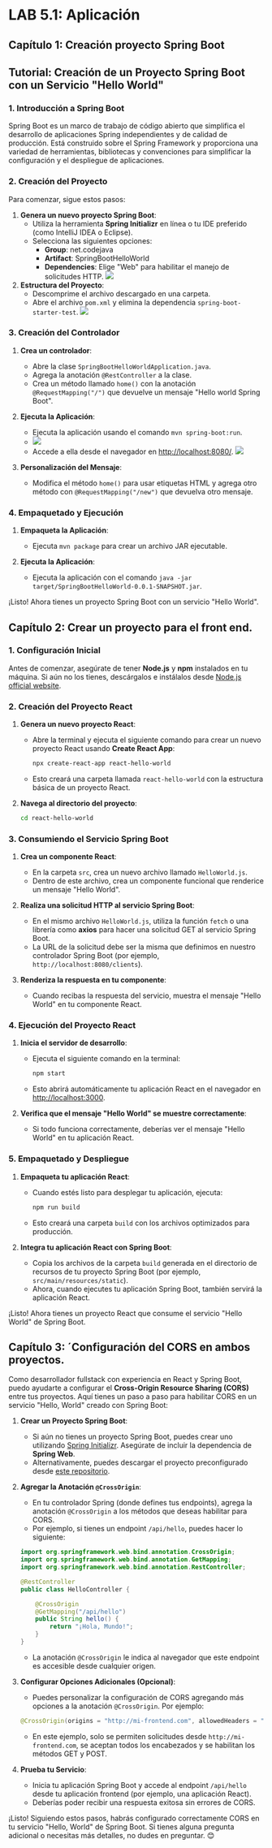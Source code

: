# LAB 5.1: Aplicación 

## Capítulo 1: Creación proyecto Spring Boot

## Tutorial: Creación de un Proyecto Spring Boot con un Servicio "Hello World"

### 1. Introducción a Spring Boot
Spring Boot es un marco de trabajo de código abierto que simplifica el desarrollo de aplicaciones Spring independientes y de calidad de producción. Está construido sobre el Spring Framework y proporciona una variedad de herramientas, bibliotecas y convenciones para simplificar la configuración y el despliegue de aplicaciones.

### 2. Creación del Proyecto
Para comenzar, sigue estos pasos:

1. **Genera un nuevo proyecto Spring Boot**:
   - Utiliza la herramienta **Spring Initializr** en línea o tu IDE preferido (como IntelliJ IDEA o Eclipse).
   - Selecciona las siguientes opciones:
     - **Group**: net.codejava
     - **Artifact**: SpringBootHelloWorld
     - **Dependencies**: Elige "Web" para habilitar el manejo de solicitudes HTTP.
![](https://github.com/AlejoCNYT/cvds-LAB-5.1/blob/main/img/Captura%20de%20pantalla%202024-02-29%20172654.png)
2. **Estructura del Proyecto**:
   - Descomprime el archivo descargado en una carpeta.
   - Abre el archivo `pom.xml` y elimina la dependencia `spring-boot-starter-test`.
![](https://github.com/AlejoCNYT/cvds-LAB-5.1/blob/main/img/Captura%20de%20pantalla%202024-02-29%20181206.png)
### 3. Creación del Controlador
1. **Crea un controlador**:
   - Abre la clase `SpringBootHelloWorldApplication.java`.
   - Agrega la anotación `@RestController` a la clase.
   - Crea un método llamado `home()` con la anotación `@RequestMapping("/")` que devuelve un mensaje "Hello world Spring Boot".

2. **Ejecuta la Aplicación**:
   - Ejecuta la aplicación usando el comando `mvn spring-boot:run`.
   - ![](https://github.com/AlejoCNYT/cvds-LAB-5.1/blob/main/img/Captura%20de%20pantalla%202024-02-29%20190218.png)
   - Accede a ella desde el navegador en [http://localhost:8080/](http://localhost:8080/).
     ![](https://github.com/AlejoCNYT/cvds-LAB-5.1/blob/main/img/Captura%20de%20pantalla%202024-02-29%20190327.png)
3. **Personalización del Mensaje**:
   - Modifica el método `home()` para usar etiquetas HTML y agrega otro método con `@RequestMapping("/new")` que devuelva otro mensaje.

### 4. Empaquetado y Ejecución
1. **Empaqueta la Aplicación**:
   - Ejecuta `mvn package` para crear un archivo JAR ejecutable.

2. **Ejecuta la Aplicación**:
   - Ejecuta la aplicación con el comando `java -jar target/SpringBootHelloWorld-0.0.1-SNAPSHOT.jar`.

¡Listo! Ahora tienes un proyecto Spring Boot con un servicio "Hello World".

## Capítulo 2: Crear un proyecto para el front end.

### 1. Configuración Inicial
Antes de comenzar, asegúrate de tener **Node.js** y **npm** instalados en tu máquina. Si aún no los tienes, descárgalos e instálalos desde [Node.js official website](https://nodejs.org/).

### 2. Creación del Proyecto React
1. **Genera un nuevo proyecto React**:
   - Abre la terminal y ejecuta el siguiente comando para crear un nuevo proyecto React usando **Create React App**:
     ```bash
     npx create-react-app react-hello-world
     ```
   - Esto creará una carpeta llamada `react-hello-world` con la estructura básica de un proyecto React.

2. **Navega al directorio del proyecto**:
   ```bash
   cd react-hello-world
   ```

### 3. Consumiendo el Servicio Spring Boot
1. **Crea un componente React**:
   - En la carpeta `src`, crea un nuevo archivo llamado `HelloWorld.js`.
   - Dentro de este archivo, crea un componente funcional que renderice un mensaje "Hello World".

2. **Realiza una solicitud HTTP al servicio Spring Boot**:
   - En el mismo archivo `HelloWorld.js`, utiliza la función `fetch` o una librería como **axios** para hacer una solicitud GET al servicio Spring Boot.
   - La URL de la solicitud debe ser la misma que definimos en nuestro controlador Spring Boot (por ejemplo, `http://localhost:8080/clients`).

3. **Renderiza la respuesta en tu componente**:
   - Cuando recibas la respuesta del servicio, muestra el mensaje "Hello World" en tu componente React.

### 4. Ejecución del Proyecto React
1. **Inicia el servidor de desarrollo**:
   - Ejecuta el siguiente comando en la terminal:
     ```bash
     npm start
     ```
   - Esto abrirá automáticamente tu aplicación React en el navegador en [http://localhost:3000](http://localhost:3000).

2. **Verifica que el mensaje "Hello World" se muestre correctamente**:
   - Si todo funciona correctamente, deberías ver el mensaje "Hello World" en tu aplicación React.

### 5. Empaquetado y Despliegue
1. **Empaqueta tu aplicación React**:
   - Cuando estés listo para desplegar tu aplicación, ejecuta:
     ```bash
     npm run build
     ```
   - Esto creará una carpeta `build` con los archivos optimizados para producción.

2. **Integra tu aplicación React con Spring Boot**:
   - Copia los archivos de la carpeta `build` generada en el directorio de recursos de tu proyecto Spring Boot (por ejemplo, `src/main/resources/static`).
   - Ahora, cuando ejecutes tu aplicación Spring Boot, también servirá la aplicación React.

¡Listo! Ahora tienes un proyecto React que consume el servicio "Hello World" de Spring Boot.

## Capítulo 3: ´Configuración del CORS en ambos proyectos.

Como desarrollador fullstack con experiencia en React y Spring Boot, puedo ayudarte a configurar el **Cross-Origin Resource Sharing (CORS)** entre tus proyectos. Aquí tienes un paso a paso para habilitar CORS en un servicio "Hello, World" creado con Spring Boot:

1. **Crear un Proyecto Spring Boot**:
   - Si aún no tienes un proyecto Spring Boot, puedes crear uno utilizando [Spring Initializr](https://start.spring.io/). Asegúrate de incluir la dependencia de **Spring Web**.
   - Alternativamente, puedes descargar el proyecto preconfigurado desde [este repositorio](https://github.com/spring-guides/gs-rest-service-cors).

2. **Agregar la Anotación `@CrossOrigin`**:
   - En tu controlador Spring (donde defines tus endpoints), agrega la anotación `@CrossOrigin` a los métodos que deseas habilitar para CORS.
   - Por ejemplo, si tienes un endpoint `/api/hello`, puedes hacer lo siguiente:

    ```java
    import org.springframework.web.bind.annotation.CrossOrigin;
    import org.springframework.web.bind.annotation.GetMapping;
    import org.springframework.web.bind.annotation.RestController;

    @RestController
    public class HelloController {

        @CrossOrigin
        @GetMapping("/api/hello")
        public String hello() {
            return "¡Hola, Mundo!";
        }
    }
    ```

   - La anotación `@CrossOrigin` le indica al navegador que este endpoint es accesible desde cualquier origen.

3. **Configurar Opciones Adicionales (Opcional)**:
   - Puedes personalizar la configuración de CORS agregando más opciones a la anotación `@CrossOrigin`. Por ejemplo:

    ```java
    @CrossOrigin(origins = "http://mi-frontend.com", allowedHeaders = "*", methods = {RequestMethod.GET, RequestMethod.POST})
    ```

   - En este ejemplo, solo se permiten solicitudes desde `http://mi-frontend.com`, se aceptan todos los encabezados y se habilitan los métodos GET y POST.

4. **Prueba tu Servicio**:
   - Inicia tu aplicación Spring Boot y accede al endpoint `/api/hello` desde tu aplicación frontend (por ejemplo, una aplicación React).
   - Deberías poder recibir una respuesta exitosa sin errores de CORS.

¡Listo! Siguiendo estos pasos, habrás configurado correctamente CORS en tu servicio "Hello, World" de Spring Boot. Si tienes alguna pregunta adicional o necesitas más detalles, no dudes en preguntar. 😊
